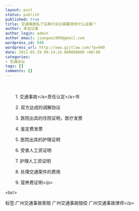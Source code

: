 ```yaml
---
layout: post
status: publish
published: true
title: 交通事故私了后再行诉讼需要提供什么证据？
author: 本站记者
author_login: admin
author_email: jiangwei909@gmail.com
wordpress_id: 940
wordpress_url: http://www.gzjtlaw.com/?p=940
date: 2011-05-29 09:14:24.000000000 +08:00
categories:
- 交通诉讼
tags: []
comments: []
---
```

<p><p>　　<p>　　 1. <a>交通事故<&#47;a><a>责任认定<&#47;a>书<p>　　 2. 双方达成的调解协议<p>　　 3. 医院出具的住院证明，医疗发票<p>　　 4. 鉴定费发票<p>　　 5. 医院出具的护理证明<p>　　 6. 受害人工资证明<p>　　 7. 护理人工资证明<p>　　 8. 处理交通案件的费用<p>　　 9. 营养费证明<&#47;p><br&#47;><p>标签:广州交通事故索赔 广州交通事故赔偿 广州交通事故律师<&#47;p>
